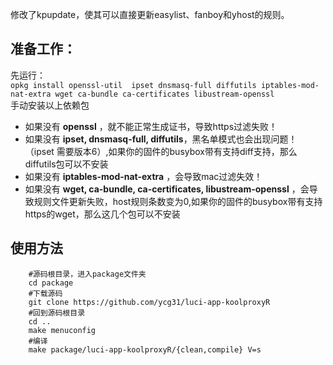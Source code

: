 
修改了kpupdate，使其可以直接更新easylist、fanboy和yhost的规则。

## 准备工作：
先运行：</br>
`opkg install openssl-util  ipset dnsmasq-full diffutils iptables-mod-nat-extra wget ca-bundle ca-certificates libustream-openssl`</br>
手动安装以上依赖包</br>
* 如果没有 **openssl** ，就不能正常生成证书，导致https过滤失败！
* 如果没有 **ipset, dnsmasq-full, diffutils**，黑名单模式也会出现问题！（ipset 需要版本6）,如果你的固件的busybox带有支持diff支持，那么diffutils包可以不安装
* 如果没有 **iptables-mod-nat-extra** ，会导致mac过滤失效！
* 如果没有 **wget, ca-bundle, ca-certificates, libustream-openssl** ，会导致规则文件更新失败，host规则条数变为0,如果你的固件的busybox带有支持https的wget，那么这几个包可以不安装


## 使用方法
```Brach
    #源码根目录，进入package文件夹
    cd package
    #下载源码
    git clone https://github.com/ycg31/luci-app-koolproxyR
    #回到源码根目录
    cd ..
    make menuconfig
    #编译
    make package/luci-app-koolproxyR/{clean,compile} V=s








